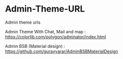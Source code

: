 # Admin-Theme-URL
Admin theme urls

Admin Theme With Chat, Mail and map : https://colorlib.com/polygon/adminator/index.html

Admin BSB (Material design) : https://github.com/gurayyarar/AdminBSBMaterialDesign
